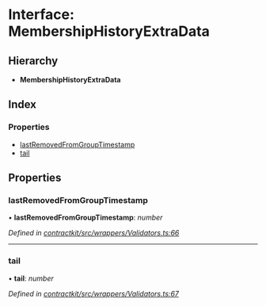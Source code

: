 # Interface: MembershipHistoryExtraData

## Hierarchy

* **MembershipHistoryExtraData**

## Index

### Properties

* [lastRemovedFromGroupTimestamp](_wrappers_validators_.membershiphistoryextradata.md#lastremovedfromgrouptimestamp)
* [tail](_wrappers_validators_.membershiphistoryextradata.md#tail)

## Properties

###  lastRemovedFromGroupTimestamp

• **lastRemovedFromGroupTimestamp**: *number*

*Defined in [contractkit/src/wrappers/Validators.ts:66](https://github.com/celo-org/celo-monorepo/blob/master/packages/contractkit/src/wrappers/Validators.ts#L66)*

___

###  tail

• **tail**: *number*

*Defined in [contractkit/src/wrappers/Validators.ts:67](https://github.com/celo-org/celo-monorepo/blob/master/packages/contractkit/src/wrappers/Validators.ts#L67)*

